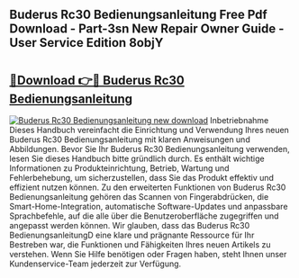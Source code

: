 ## Buderus Rc30 Bedienungsanleitung Free Pdf Download - Part-3sn New Repair Owner Guide - User Service Edition 8objY

# <h2><a href="http://df0oru.blite.top/?on=Buderus+Rc30+Bedienungsanleitung">🔗Download 👉🔴 Buderus Rc30 Bedienungsanleitung</a></h2>

[![Buderus Rc30 Bedienungsanleitung new download](https://i.imgur.com/lujVjoI.png)](http://df0oru.blite.top/?on=Buderus+Rc30+Bedienungsanleitung)
Inbetriebnahme Dieses Handbuch vereinfacht die Einrichtung und Verwendung Ihres neuen Buderus Rc30 Bedienungsanleitung mit klaren Anweisungen und Abbildungen. Bevor Sie Ihr Buderus Rc30 Bedienungsanleitung verwenden, lesen Sie dieses Handbuch bitte gründlich durch. Es enthält wichtige Informationen zu Produkteinrichtung, Betrieb, Wartung und Fehlerbehebung, um sicherzustellen, dass Sie das Produkt effektiv und effizient nutzen können. Zu den erweiterten Funktionen von Buderus Rc30 Bedienungsanleitung gehören das Scannen von Fingerabdrücken, die Smart-Home-Integration, automatische Software-Updates und anpassbare Sprachbefehle, auf die alle über die Benutzeroberfläche zugegriffen und angepasst werden können. Wir glauben, dass das Buderus Rc30 BedienungsanleitungD eine klare und prägnante Ressource für Ihr Bestreben war, die Funktionen und Fähigkeiten Ihres neuen Artikels zu verstehen. Wenn Sie Hilfe benötigen oder Fragen haben, steht Ihnen unser Kundenservice-Team jederzeit zur Verfügung.

